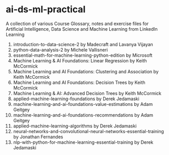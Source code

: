 # ai-ds-ml-practical

A collection of various Course Glossary, notes and exercise files for Artificial Intelligence, Data Science and Machine Learning from LinkedIn Learning

1. introduction-to-data-science-2 by Madecraft and Lavanya Vijayan
2. python-data-analysis-2 by Michele Vallisneri
3. essential-math-for-machine-learning-python-edition by Microsoft
4. Machine Learning & AI Foundations: Linear Regression by Keith McCormick
5. Machine Learning and AI Foundations: Clustering and Association by Keith McCormick
6. Machine Learning and AI Foundations: Decision Trees by Keith McCormick
7. Machine Learning & AI: Advanced Decision Trees by Keith McCormick
8. applied-machine-learning-foundations by Derek Jedamaski
9. machine-learning-and-ai-foundations-value-estimations by Adam Geitgey
10. machine-learning-and-ai-foundations-recommendations by Adam Geitgey
11. applied-machine-learning-algorithms by  Derek Jedamaski
12. neural-networks-and-convolutional-neural-networks-essential-training by Jonathan Fernandes
13. nlp-with-python-for-machine-learning-essential-training by Derek Jedamaski